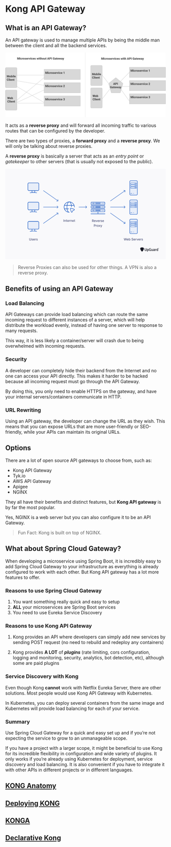 # Kong API Gateway

## What is an API Gateway?

An API gateway is used to manage multiple APIs by being the middle man between the client and all the backend services.

<img src="./images/api-gateway-for-microservice.png"/>

It acts as a **reverse proxy** and will forward all incoming traffic to various routes that can be configured by the developer.

There are two types of proxies, a **forward proxy** and a **reverse proxy**. We will only be talking about reverse proxies.

A **reverse proxy** is basically a server that acts as an _entry point_ or _gatekeeper_ to other servers (that is usually not exposed to the public).

<img src="./images/reverse-proxy.png"/>

> Reverse Proxies can also be used for other things.
> A VPN is also a reverse proxy.

## Benefits of using an API Gateway

### Load Balancing

API Gateways can provide load balancing which can route the same incoming request to different instances of a server, which will help distribute the workload evenly, instead of having one server to response to many requests.

This way, it is less likely a container/server will crash due to being overwhelmed with incoming requests.

### Security

A developer can completely hide their backend from the Internet and no one can access your API directly. This makes it harder to be hacked because all incoming request must go through the API Gateway.

By doing this, you only need to enable HTTPS on the gateway, and have your internal servers/containers communicate in HTTP.

### URL Rewriting

Using an API gateway, the developer can change the URL as they wish. This means that you can expose URLs that are more user-friendly or SEO-friendly, while your APIs can maintain its original URLs.

## Options

There are a lot of open source API gateways to choose from, such as:

- Kong API Gateway
- Tyk.io
- AWS API Gateway
- Apigee
- NGINX

They all have their benefits and distinct features, but **Kong API gateway** is by far the most popular.

Yes, NGINX is a web server but you can also configure it to be an API Gateway.

> Fun Fact: Kong is built on top of NGINX.

## What about Spring Cloud Gateway?

When developing a microservice using Spring Boot, it is incredibly easy to add Spring Cloud Gateway to your infrastructure as everything is already configured to work with each other. But Kong API gateway has a lot more features to offer.

### Reasons to use Spring Cloud Gateway

1. You want something really quick and easy to setup
2. **ALL** your microservices are Spring Boot services
3. You need to use Eureka Service Discovery

### Reasons to use Kong API Gateway

1. Kong provides an API where developers can simply add new services by sending POST request (no need to rebuild and redeploy any containers)

2. Kong provides **A LOT** of **_plugins_** (rate limiting, cors configuration, logging and monitoring, security, analytics, bot detection, etc), although some are paid plugins

### Service Discovery with Kong

Even though Kong **cannot** work with Netflix Eureka Server, there are other solutions. Most people would use Kong API Gateway with Kubernetes.

In Kubernetes, you can deploy several containers from the same image and Kubernetes will provide load balancing for each of your service.

### Summary

Use Spring Cloud Gateway for a quick and easy set up and if you’re not expecting the service to grow to an unmanageable scope.

If you have a project with a larger scope, it might be beneficial to use Kong for its incredible flexibility in configuration and wide variety of plugins. It only works if you’re already using Kubernetes for deployment, service discovery and load balancing. It is also convenient if you have to integrate it with other APIs in different projects or in different languages.

## [KONG Anatomy](./kong-anatomy.md)

## [Deploying KONG](./deploying-kong.md)

## [KONGA](./konga.md)

## [Declarative Kong](./declarative-kong.md)

